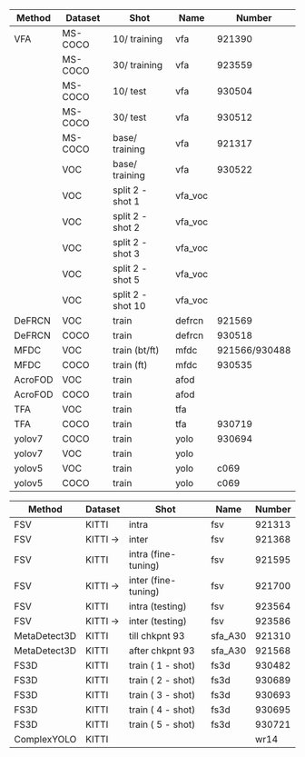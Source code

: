 | Method  | Dataset | Shot | Name | Number |
| ------------- | ------------- | ------------- | ------------- | ------------- |
| VFA | MS-COCO  | 10/ training | vfa | 921390 | 
|   | MS-COCO  | 30/ training | vfa | 923559  |
|   | MS-COCO  | 10/ test | vfa | 930504 |
|   | MS-COCO  | 30/ test | vfa | 930512 |
|   | MS-COCO  | base/ training | vfa | 921317 |
|   | VOC  | base/ training | vfa | 930522 |
| | VOC | split 2 - shot 1 | vfa_voc | |
| | VOC | split 2 - shot 2 | vfa_voc | |
| | VOC | split 2 - shot 3 | vfa_voc | |
| | VOC | split 2 - shot 5 | vfa_voc | |
| | VOC | split 2 - shot 10 | vfa_voc | |
| DeFRCN | VOC | train | defrcn | 921569 |
| DeFRCN | COCO | train | defrcn | 930518 |
| MFDC | VOC | train (bt/ft) |  mfdc | 921566/930488 |
| MFDC | COCO | train (ft) |  mfdc | 930535 |
| AcroFOD | VOC | train | afod |  |
| AcroFOD | COCO | train | afod |  |
| TFA | VOC | train | tfa |  |
| TFA | COCO | train | tfa | 930719 |
| yolov7 | COCO | train | yolo | 930694 |
| yolov7 | VOC | train | yolo |  |
| yolov5 | VOC | train | yolo | c069 |
| yolov5 | COCO | train | yolo | c069 |




| Method  | Dataset | Shot | Name | Number |
| ------------- | ------------- | ------------- | ------------- | ------------- |
| FSV | KITTI | intra | fsv | 921313|
| FSV | KITTI ->  | inter | fsv | 921368|
| FSV | KITTI | intra (fine-tuning) | fsv | 921595|
| FSV | KITTI ->  | inter (fine-tuning) | fsv | 921700 |
| FSV | KITTI | intra (testing) | fsv | 923564 |
| FSV | KITTI ->  | inter (testing) | fsv | 923586 |
| MetaDetect3D | KITTI | till chkpnt 93 | sfa_A30 | 921310 |
| MetaDetect3D | KITTI | after chkpnt 93 | sfa_A30 | 921568 |
| FS3D | KITTI | train ( 1 - shot) | fs3d | 930482 |
| FS3D | KITTI | train ( 2 - shot) | fs3d | 930689 |
| FS3D | KITTI | train ( 3 - shot) | fs3d | 930693 |
| FS3D | KITTI | train ( 4 - shot) | fs3d | 930695 |
| FS3D | KITTI | train ( 5 - shot) | fs3d | 930721 |
| ComplexYOLO | KITTI |  |   | wr14 |



